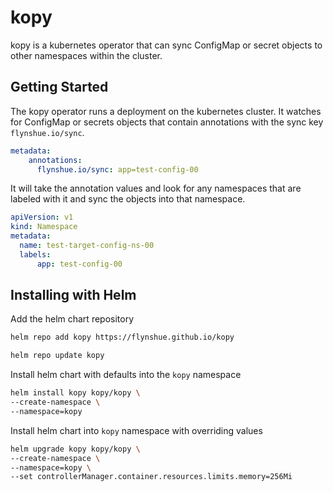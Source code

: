# kopy

kopy is a kubernetes operator that can sync ConfigMap or secret objects to other namespaces within the cluster.

## Getting Started
The kopy operator runs a deployment on the kubernetes cluster.  It watches for ConfigMap or secrets objects that contain annotations with the sync key `flynshue.io/sync`.

```yaml title="ConfigMap/secret object annotations"
metadata:
    annotations:
      flynshue.io/sync: app=test-config-00
```

It will take the annotation values and look for any namespaces that are labeled with it and sync the objects into that namespace.

```yaml title="namespace with sync label"
apiVersion: v1
kind: Namespace
metadata:
  name: test-target-config-ns-00
  labels:
      app: test-config-00
```

## Installing with Helm
Add the helm chart repository
```bash
helm repo add kopy https://flynshue.github.io/kopy

helm repo update kopy
```

Install helm chart with defaults into the `kopy` namespace
```bash
helm install kopy kopy/kopy \
--create-namespace \
--namespace=kopy
```

Install helm chart into `kopy` namespace with overriding values
```bash
helm upgrade kopy kopy/kopy \
--create-namespace \
--namespace=kopy \
--set controllerManager.container.resources.limits.memory=256Mi
```